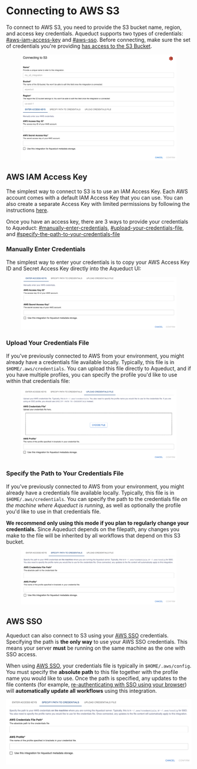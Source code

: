 # Connecting to AWS S3

To connect to AWS S3, you need to provide the S3 bucket name, region, and access key credentials. Aqueduct supports two types of credentials: [#aws-iam-access-key](connecting-to-aws-s3.md#aws-iam-access-key) and [#aws-sso](connecting-to-aws-s3.md#aws-sso). Before connecting, make sure the set of credentials you're providing [has access to the S3 Bucket](https://docs.aws.amazon.com/IAM/latest/UserGuide/id\_users\_change-permissions.html).

<figure><img src="../../.gitbook/assets/integration_s3.png" alt=""><figcaption></figcaption></figure>

## AWS IAM Access Key

The simplest way to connect to S3 is to use an IAM Access Key. Each AWS account comes with a default IAM Access Key that you can use. You can also create a separate Access Key with limited permissions by following the instructions [here](https://docs.aws.amazon.com/general/latest/gr/aws-sec-cred-types.html#access-keys-and-secret-access-keys).&#x20;

Once you have an access key, there are 3 ways to provide your credentials to Aqueduct: [#manually-enter-credentials](connecting-to-aws-s3.md#manually-enter-credentials), [#upload-your-credentials-file](connecting-to-aws-s3.md#upload-your-credentials-file), and [#specify-the-path-to-your-credentials-file](connecting-to-aws-s3.md#specify-the-path-to-your-credentials-file)

### Manually Enter Credentials

The simplest way to enter your credentials is to copy your AWS Access Key ID and Secret Access Key directly into the Aqueduct UI:

&#x20;

<figure><img src="../../.gitbook/assets/integration_s3_credential_manual.png" alt=""><figcaption></figcaption></figure>

### Upload Your Credentials File

If you've previously connected to AWS from your environment, you might already have a credentials file available locally. Typically, this file is in `$HOME/.aws/credentials`. You can upload this file directly to Aqueduct, and if you have multiple profiles, you can specify the profile you'd like to use within that credentials file:

<figure><img src="../../.gitbook/assets/integration_s3_credential_upload.png" alt=""><figcaption></figcaption></figure>

### Specify the Path to Your Credentials File

If you've previously connected to AWS from your environment, you might already have a credentials file available locally. Typically, this file is in `$HOME/.aws/credentials`. You can specify the path to the credentials file _on the machine where Aqueduct is running_, as well as optionally the profile you'd like to use in that credentials file.

**We recommend only using this mode if you plan to regularly change your credentials.** Since Aqueduct depends on the filepath, any changes you make to the file will be inherited by all workflows that depend on this S3 bucket.

<figure><img src="../../.gitbook/assets/integration_s3_credential_path.png" alt=""><figcaption></figcaption></figure>

## AWS SSO

Aqueduct can also connect to S3 using your [AWS SSO](https://aws.amazon.com/iam/identity-center/) credentials. Specifying the path is **the only way** to use your AWS SSO credentials. This means your server **must** be running on the same machine as the one with SSO access.

When using [AWS SSO](https://aws.amazon.com/iam/identity-center/), your credentials file is typically in `$HOME/.aws/config`. You must specify the **absolute path** to this file together with the profile name you would like to use. Once the path is specified, any updates to the file contents (for example, [re-authenticating with SSO using your browser](https://docs.aws.amazon.com/cli/latest/userguide/cli-configure-sso.html)) will **automatically update all workflows** using this integration.

![](../../.gitbook/assets/integration\_s3\_credential\_path.png)
